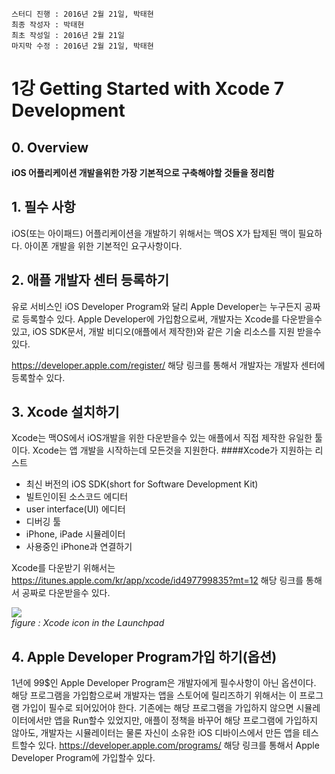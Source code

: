 ```
스터디 진행 : 2016년 2월 21일, 박태현
최종 작성자 : 박태현
최초 작성일 : 2016년 2월 21일
마지막 수정 : 2016년 2월 21일, 박태현
```

# 1강 Getting Started with Xcode 7 Development

## 0. Overview
**iOS 어플리케이션 개발을위한 가장 기본적으로 구축해야할 것들을 정리함**

## 1. 필수 사항
iOS(또는 아이패드) 어플리케이션을 개발하기 위해서는 맥OS X가 탑제된 맥이 필요하다. 아이폰 개발을 위한 기본적인 요구사항이다.

## 2. 애플 개발자 센터 등록하기
유로 서비스인 iOS Developer Program와 달리 Apple Developer는 누구든지 공짜로 등록할수 있다. Apple Developer에 가입함으로써, 개발자는 Xcode를 다운받을수 있고, iOS SDK문서, 개발 비디오(애플에서 제작한)와 같은 기술 리소스를 지원 받을수 있다.

<https://developer.apple.com/register/> 해당 링크를 통해서 개발자는 개발자 센터에 등록할수 있다. 

## 3. Xcode 설치하기
Xcode는 맥OS에서 iOS개발을 위한 다운받을수 있는 애플에서 직접 제작한 유일한 툴이다. Xcode는 앱 개발을 시작하는데 모든것을 지원한다.
####Xcode가 지원하는 리스트
* 최신 버전의 iOS SDK(short for Software Development Kit)
* 빌트인이된 소스코드 에디터
* user interface(UI) 에디터
* 디버깅 툴
* iPhone, iPade 시뮬레이터
* 사용중인 iPhone과 연결하기

Xcode를 다운받기 위해서는 <https://itunes.apple.com/kr/app/xcode/id497799835?mt=12> 해당 링크를 통해서 공짜로 다운받을수 있다.

![](http://www.appcoda.com/learnswift/images/getting-started-2.png)
<br>
*figure : Xcode icon in the Launchpad*

## 4. Apple Developer Program가입 하기(옵션)
1년에 99$인 Apple Developer Program은 개발자에게 필수사항이 아닌 옵션이다. 해당 프로그램을 가입함으로써 개발자는 앱을 스토어에 릴리즈하기 위해서는 이 프로그램 가입이 필수로 되어있어야 한다.
기존에는 해당 프로그램을 가입하지 않으면 시뮬레이터에서만 앱을 Run할수 있었지만, 애플이 정책을 바꾸어 해당 프로그램에 가입하지 않아도, 개발자는 시뮬레이터는 물론 자신이 소유한 iOS 디바이스에서 만든 앱을 테스트할수 있다.
<https://developer.apple.com/programs/> 해당 링크를 통해서 Apple Developer Program에 가입할수 있다.
